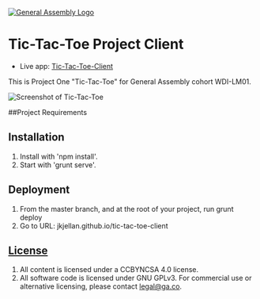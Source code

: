 [![General Assembly Logo](https://camo.githubusercontent.com/1a91b05b8f4d44b5bbfb83abac2b0996d8e26c92/687474703a2f2f692e696d6775722e636f6d2f6b6538555354712e706e67)](https://generalassemb.ly/education/web-development-immersive)

# Tic-Tac-Toe Project Client

- Live app: [Tic-Tac-Toe-Client](https://jkjellan.github.io/tic-tac-toe-client/)

This is Project One "Tic-Tac-Toe" for General Assembly cohort WDI-LM01.

![Screenshot of Tic-Tac-Toe](http://imgur.com/SUvVvec)


##Project Requirements
## Installation

1. Install with 'npm install'.
2. Start with 'grunt serve'.

## Deployment
1. From the master branch, and at the root of your project, run grunt deploy
2. Go to URL:  jkjellan.github.io/tic-tac-toe-client

## [License](LICENSE)

1.  All content is licensed under a CC­BY­NC­SA 4.0 license.
1.  All software code is licensed under GNU GPLv3. For commercial use or
    alternative licensing, please contact legal@ga.co.
